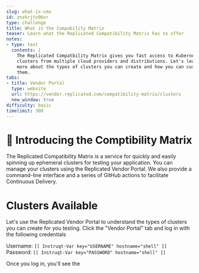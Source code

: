 ```yaml
---
slug: what-is-cmx
id: znzkrjto96nr
type: challenge
title: What is the Compability Matrix
teaser: Learn what the Replicated Compatibility Matrix has to offer
notes:
- type: text
  contents: |
    The Replicated Compatbility Matrix gives you fast access to Kubernetes
    clusters from multiple cloud providers and distributions. Let's learn a bit
    more about the types of clusters you can create and how you can customize
    them.
tabs:
- title: Vendor Portal
  type: website
  url: https://vendor.replicated.com/compatibility-matrix/clusters
  new_window: true
difficulty: basic
timelimit: 300
---
```



👋 Introducing the Comptibility Matrix
======================================

The Replicated Compatibility Matrix is a service for quickly and easily
spinning up ephemeral clusters for testing your application. You can manage
your clusters using the Replicated Vendor Portal. We also provide a command-line
interface and a series of GitHub actions to facilitate Continuous Delivery.

Clusters Available
==================

Let's use the Replicated Vendor Portal to understand the types of clusters
you can create for you testing. Click the "Vendor Portal" tab and log in with
the following credentials

Username: `[[ Instruqt-Var key="USERNAME" hostname="shell" ]]`<br/>
Password: `[[ Instruqt-Var key="PASSWORD" hostname="shell" ]]`

Once you log in, you'll see the 
